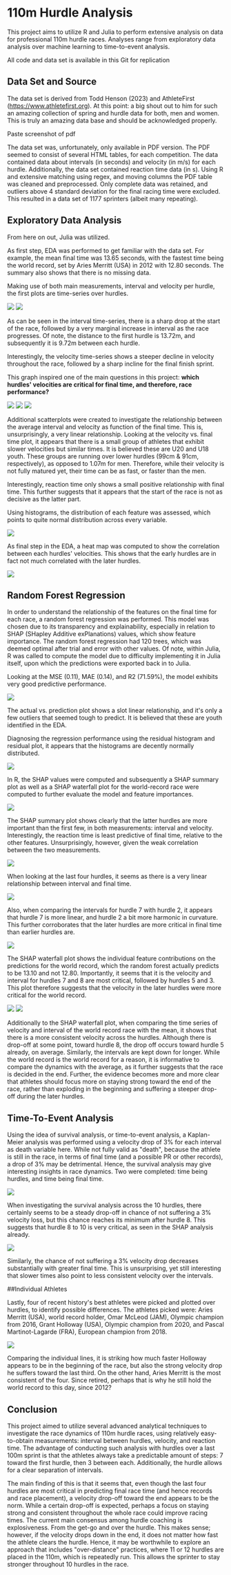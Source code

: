 # 110m Hurdle Analysis

This project aims to utilize R and Julia to perform extensive analysis on data for professional 110m hurdle races. Analyses range from exploratory data analysis over machine learning to time-to-event analysis.

All code and data set is available in this Git for replication

## Data Set and Source

The data set is derived from Todd Henson (2023) and AthleteFirst (https://www.athletefirst.org). At this point: a big shout out to him for such an amazing collection of spring and hurdle data for both, men and women. This is truly an amazing data base and should be acknowledged properly.

Paste screenshot of pdf

The data set was, unfortunately, only available in PDF version. The PDF seemed to consist of several HTML tables, for each competition. The data contained data about intervals (in seconds) and velocity (in m/s) for each hurdle. Additionally, the data set contained reaction time data (in s). Using R and extensive matching using regex, and moving columns the PDF table was cleaned and preprocessed. Only complete data was retained, and outliers above 4 standard deviation for the final racing time were excluded. This resulted in a data set of 1177 sprinters (albeit many repeating). 

## Exploratory Data Analysis

From here on out, Julia was utilized.

As first step, EDA was performed to get familiar with the data set. For example, the mean final time was 13.65 seconds, with the fastest time being the world record, set by Aries Merritt (USA) in 2012 with 12.80 seconds. The summary also shows that there is no missing data.

Making use of both main measurements, interval and velocity per hurdle, the first plots are time-series over hurdles.

![](https://github.com/lucasweyrich958/HurdleAnalysis/blob/main/figures/plot.png)
![](https://github.com/lucasweyrich958/HurdleAnalysis/blob/main/figures/plot2.png)

As can be seen in the interval time-series, there is a sharp drop at the start of the race, followed by a very marginal increase in interval as the race progresses. Of note, the distance to the first hurdle is 13.72m, and subsequently it is 9.72m between each hurdle. 

Interestingly, the velocity time-series shows a steeper decline in velocity throughout the race, followed by a sharp incline for the final finish sprint. 

This graph inspired one of the main questions in this project: **which hurdles' velocities are critical for final time, and therefore, race performance?** 

![](https://github.com/lucasweyrich958/HurdleAnalysis/blob/main/figures/plot3.png)
![](https://github.com/lucasweyrich958/HurdleAnalysis/blob/main/figures/plot4.png)
![](https://github.com/lucasweyrich958/HurdleAnalysis/blob/main/figures/plot5.png)

Additional scatterplots were created to investigate the relationship between the average interval and velocity as function of the final time. This is, unsurprisingly, a very linear relationship. Looking at the velocity vs. final time plot, it appears that there is a small group of athletes that exhibit slower velocities but similar times. It is believed these are U20 and U18 youth. These groups are running over lower hurdles (99cm & 91cm, respectively), as opposed to 1.07m for men. Therefore, while their velocity is not fully matured yet, their time can be as fast, or faster than the men.

Interestingly, reaction time only shows a small positive relationship with final time. This further suggests that it appears that the start of the race is not as decisive as the latter part.

Using histograms, the distribution of each feature was assessed, which points to quite normal distribution across every variable. 

![](https://github.com/lucasweyrich958/HurdleAnalysis/blob/main/figures/plot6.png)

As final step in the EDA, a heat map was computed to show the correlation between each hurdles' velocities. This shows that the early hurdles are in fact not much correlated with the later hurdles. 

![](https://github.com/lucasweyrich958/HurdleAnalysis/blob/main/figures/plot7.png)

## Random Forest Regression

In order to understand the relationship of the features on the final time for each race, a random forest regression was performed. This model was chosen due to its transparency and explainability, especially in relation to SHAP (SHapley Additive exPlanations) values, which show feature importance. The random forest regression had 120 trees, which was deemed optimal after trial and error with other values. Of note, within Julia, R was called to compute the model due to difficulty implementing it in Julia itself, upon which the predictions were exported back in to Julia.

Looking at the MSE (0.11), MAE (0.14), and R2 (71.59%), the model exhibits very good predictive performance.

![](https://github.com/lucasweyrich958/HurdleAnalysis/blob/main/figures/plot8.png)

The actual vs. prediction plot shows a slot linear relationship, and it's only a few outliers that seemed tough to predict. It is believed that these are youth identified in the EDA. 

Diagnosing the regression performance using the residual histogram and residual plot, it appears that the histograms are decently normally distributed. 

![](https://github.com/lucasweyrich958/HurdleAnalysis/blob/main/figures/plot9.png)

In R, the SHAP values were computed and subsequently a SHAP summary plot as well as a SHAP waterfall plot for the world-record race were computed to further evaluate the model and feature importances.

![](https://github.com/lucasweyrich958/HurdleAnalysis/blob/main/figures/SHAP%20Summary.png)

The SHAP summary plot shows clearly that the latter hurdles are more important than the first few, in both measurements: interval and velocity. Interestingly, the reaction time is least predictive of final time, relative to the other features. Unsurprisingly, however, given the weak correlation between the two measurements. 

![](https://github.com/lucasweyrich958/HurdleAnalysis/blob/main/figures/plot10.png)

When looking at the last four hurdles, it seems as there is a very linear relationship between interval and final time. 

![](https://github.com/lucasweyrich958/HurdleAnalysis/blob/main/figures/plot11.png)

Also, when comparing the intervals for hurdle 7 with hurdle 2, it appears that hurdle 7 is more linear, and hurdle 2 a bit more harmonic in curvature. This further corroborates that the later hurdles are more critical in final time than earlier hurdles are.

![](https://github.com/lucasweyrich958/HurdleAnalysis/blob/main/figures/SHAP%20Waterfall.png)

The SHAP waterfall plot shows the individual feature contributions on the predictions for the world record, which the random forest actually predicts to be 13.10 and not 12.80. Importantly, it seems that it is the velocity and interval for hurdles 7 and 8 are most critical, followed by hurdles 5 and 3. This plot therefore suggests that the velocity in the later hurdles were more critical for the world record.

![](https://github.com/lucasweyrich958/HurdleAnalysis/blob/main/figures/plot12.png)
![](https://github.com/lucasweyrich958/HurdleAnalysis/blob/main/figures/plot13.png)

Additionally to the SHAP waterfall plot, when comparing the time series of velocity and interval of the world record race with the mean, it shows that there is a more consistent velocity across the hurdles. Although there is drop-off at some point, toward hurdle 8, the drop off occurs toward hurdle 5 already, on average. Similarly, the intervals are kept down for longer. 
While the world record is the world record for a reason, it is informative to compare the dynamics with the average, as it further suggests that the race is decided in the end. Further, the evidence becomes more and more clear that athletes should focus more on staying strong toward the end of the race, rather than exploding in the beginning and suffering a steeper drop-off during the later hurdles. 

## Time-To-Event Analysis

Using the idea of survival analysis, or time-to-event analysis, a Kaplan-Meier analysis was performed using a velocity drop of 3% for each interval as death variable here. While not fully valid as "death", because the athlete is still in the race, in terms of final time (and a possible PR or other records), a drop of 3% may be detrimental. Hence, the survival analysis may give interesting insights in race dynamics. Two were completed: time being hurdles, and time being final time.

![](https://github.com/lucasweyrich958/HurdleAnalysis/blob/main/figures/plot14.png)

When investigating the survival analysis across the 10 hurdles, there certainly seems to be a steady drop-off in chance of not suffering a 3% velocity loss, but this chance reaches its minimum after hurdle 8. This suggests that hurdle 8 to 10 is very critical, as seen in the SHAP analysis already.

![](https://github.com/lucasweyrich958/HurdleAnalysis/blob/main/figures/plot15.png)

Similarly, the chance of not suffering a 3% velocity drop decreases substantially with greater final time. This is unsurprising, yet still interesting that slower times also point to less consistent velocity over the intervals.

##Individual Athletes

Lastly, four of recent history's best athletes were picked and plotted over hurdles, to identify possible differences. The athletes picked were: Aries Merritt (USA), world record holder, Omar McLeod (JAM), Olympic champion from 2016, Grant Holloway (USA), Olympic champion from 2020, and Pascal Martinot-Lagarde (FRA), European champion from 2018. 

![](https://github.com/lucasweyrich958/HurdleAnalysis/blob/main/figures/plot16.png)

Comparing the individual lines, it is striking how much faster Holloway appears to be in the beginning of the race, but also the strong velocity drop he suffers toward the last third. On the other hand, Aries Merritt is the most consistent of the four. Since retired, perhaps that is why he still hold the world record to this day, since 2012?

## Conclusion

This project aimed to utilize several advanced analytical techniques to investigate the race dynamics of 110m hurdle races, using relatively easy-to-obtain measurements: interval between hurdles, velocity, and reaction time. The advantage of conducting such analysis with hurdles over a last 100m sprint is that the athletes always take a predictable amount of steps: 7 toward the first hurdle, then 3 between each. Additionally, the hurdle allows for a clear separation of intervals. 

The main finding of this is that it seems that, even though the last four hurdles are most critical in predicting final race time (and hence records and race placement), a velocity drop-off toward the end appears to be the norm. While a certain drop-off is expected, perhaps a focus on staying strong and consistent throughout the whole race could improve racing times. The current main consensus among hurdle coaching is explosiveness. From the get-go and over the hurdle. This makes sense; however, if the velocity drops down in the end, it does not matter how fast the athlete clears the hurdle. Hence, it may be worthwhile to explore an approach that includes "over-distance" practices, where 11 or 12 hurdles are placed in the 110m, which is repeatedly run. This allows the sprinter to stay stronger throughout 10 hurdles in the race.
